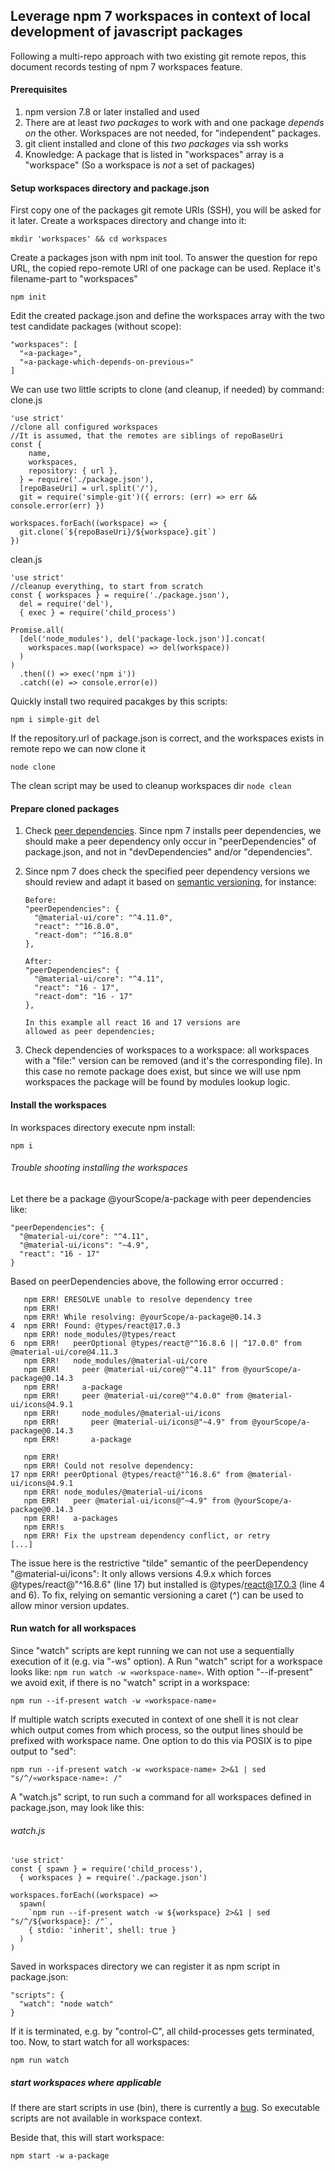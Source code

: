 ## Leverage npm 7 workspaces in context of local development of javascript packages
Following a multi-repo approach with two existing git remote repos, this document
records testing of npm 7 workspaces feature.

#### Prerequisites
1. npm version 7.8 or later installed and used
1. There are at least _two packages_ to work with and one package _depends on_
the other. Workspaces are not needed, for "independent" packages.
1. git client installed and clone of this _two packages_ via ssh works
1. Knowledge: A package that is listed in "workspaces" array is a "workspace"
(So a workspace is _not_ a set of packages)

#### Setup workspaces directory and package.json
First copy one of the packages git remote URIs (SSH), you will be asked for it
later. Create a workspaces directory and change into it:
```
mkdir 'workspaces' && cd workspaces
```
Create a packages json with npm init tool. To answer the question for repo URL,
the copied repo-remote URI of one package can be used. Replace it's
filename-part to "workspaces"
```
npm init
```
Edit the created package.json and define the workspaces array with the two
test candidate packages (without scope):
```
"workspaces": [
  "«a-package»",
  "«a-package-which-depends-on-previous»"
]
```
We can use two little scripts to clone (and cleanup, if needed) by command:  
clone.js
```
'use strict'
//clone all configured workspaces
//It is assumed, that the remotes are siblings of repoBaseUri
const {
    name,
    workspaces,
    repository: { url },
  } = require('./package.json'),
  [repoBaseUri] = url.split('/'),
  git = require('simple-git')({ errors: (err) => err && console.error(err) })

workspaces.forEach((workspace) => {
  git.clone(`${repoBaseUri}/${workspace}.git`)
})
```
clean.js  
```
'use strict'
//cleanup everything, to start from scratch
const { workspaces } = require('./package.json'),
  del = require('del'),
  { exec } = require('child_process')

Promise.all(
  [del('node_modules'), del('package-lock.json')].concat(
    workspaces.map((workspace) => del(workspace))
  )
)
  .then(() => exec('npm i'))
  .catch((e) => console.error(e))
```
Quickly install two required pacakges by this scripts:
```
npm i simple-git del
```
If the repository.url of package.json is correct, and the workspaces exists in
remote repo we can now clone it
```
node clone
```
The clean script may be used to cleanup workspaces dir ```node clean```

#### Prepare cloned packages
1. Check [peer dependencies](https://nodejs.org/es/blog/npm/peer-dependencies/).
Since npm 7 installs peer dependencies, we should make a peer dependency only occur in "peerDependencies" of package.json, and not in "devDependencies" and/or "dependencies".
1. Since npm 7 does check the specified peer dependency versions we should review and adapt it based on [semantic versioning](https://semver.npmjs.com), for instance:

    ```
    Before:
    "peerDependencies": {
      "@material-ui/core": "^4.11.0",
      "react": "^16.8.0",
      "react-dom": "^16.8.0"
    },

    After:
    "peerDependencies": {
      "@material-ui/core": "^4.11",
      "react": "16 - 17",
      "react-dom": "16 - 17"
    },

    In this example all react 16 and 17 versions are
    allowed as peer dependencies;
    ```

1. Check dependencies of workspaces to a workspace: all workspaces with a
"file:" version can be removed (and it's the corresponding file). In this case
no remote package does exist, but since we will use npm workspaces the package
will be found by modules lookup logic.

#### Install the workspaces
In workspaces directory execute npm install:
```
npm i
```

###### Trouble shooting installing the workspaces
Let there be a package @yourScope/a-package with peer dependencies like:
```
"peerDependencies": {
  "@material-ui/core": "^4.11",
  "@material-ui/icons": "~4.9",
  "react": "16 - 17"
}
```

Based on peerDependencies above, the following error occurred :
```
   npm ERR! ERESOLVE unable to resolve dependency tree
   npm ERR!
   npm ERR! While resolving: @yourScope/a-package@0.14.3
4  npm ERR! Found: @types/react@17.0.3
   npm ERR! node_modules/@types/react
6  npm ERR!   peerOptional @types/react@"^16.8.6 || ^17.0.0" from @material-ui/core@4.11.3
   npm ERR!   node_modules/@material-ui/core
   npm ERR!     peer @material-ui/core@"^4.11" from @yourScope/a-package@0.14.3
   npm ERR!     a-package
   npm ERR!     peer @material-ui/core@"^4.0.0" from @material-ui/icons@4.9.1
   npm ERR!     node_modules/@material-ui/icons
   npm ERR!       peer @material-ui/icons@"~4.9" from @yourScope/a-package@0.14.3
   npm ERR!       a-package

   npm ERR!
   npm ERR! Could not resolve dependency:
17 npm ERR! peerOptional @types/react@"^16.8.6" from @material-ui/icons@4.9.1
   npm ERR! node_modules/@material-ui/icons
   npm ERR!   peer @material-ui/icons@"~4.9" from @yourScope/a-package@0.14.3
   npm ERR!   a-packages
   npm ERR!s
   npm ERR! Fix the upstream dependency conflict, or retry
[...]
```
The issue here is the restrictive "tilde" semantic of the peerDependency
"@material-ui/icons": It only allows versions 4.9.x which forces
@types/react@"^16.8.6" (line 17) but installed is @types/react@17.0.3 (line
4 and 6). To fix, relying on semantic versioning a caret (^) can be used to
allow minor version updates.

#### Run watch for all workspaces
Since "watch" scripts are kept running we can not use a sequentially
execution of it (e.g. via "-ws" option). A Run "watch" script for
a workspace looks like: ```npm run watch -w «workspace-name»```.
With option "--if-present" we avoid exit, if there is no "watch" script in a
workspace:
```
npm run --if-present watch -w «workspace-name»
```
If multiple watch scripts executed in context of one shell it is not clear which
output comes from which process, so the output lines should be prefixed with
workspace name. One option to do this via POSIX is to pipe output to "sed":
```
npm run --if-present watch -w «workspace-name» 2>&1 | sed "s/^/«workspace-name»: /"
```
A "watch.js" script, to run such a command for all workspaces defined
in package.json, may look like this:
###### watch.js
```
'use strict'
const { spawn } = require('child_process'),
  { workspaces } = require('./package.json')

workspaces.forEach((workspace) =>
  spawn(
    `npm run --if-present watch -w ${workspace} 2>&1 | sed "s/^/${workspace}: /"`,
    { stdio: 'inherit', shell: true }
  )
)
```
Saved in workspaces directory we can register it as npm script in package.json:
```
"scripts": {
  "watch": "node watch"
}
```
If it is terminated, e.g. by "control-C", all child-processes gets terminated, too. Now, to start watch for all workspaces:
```
npm run watch
```

##### start workspaces where applicable
If there are start scripts in use (bin), there is currently a [bug](https://github.com/npm/cli/issues/2826). So executable scripts are not available in workspace context.

Beside that, this will start workspace:
```
npm start -w a-package
```
